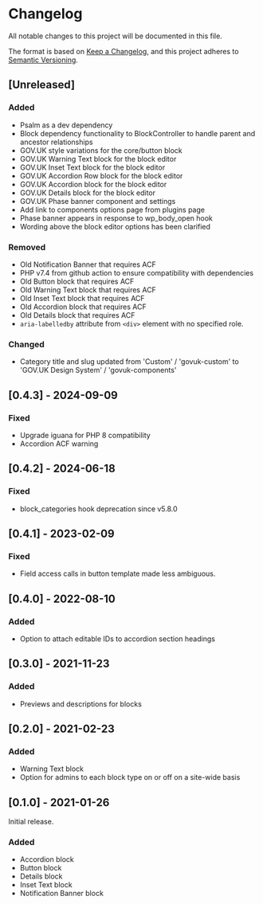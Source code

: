 # Changelog
All notable changes to this project will be documented in this file.

The format is based on [Keep a Changelog](https://keepachangelog.com/en/1.0.0/),
and this project adheres to [Semantic Versioning](https://semver.org/spec/v2.0.0.html).

## [Unreleased]

### Added

- Psalm as a dev dependency
- Block dependency functionality to BlockController to handle parent and ancestor relationships
- GOV.UK style variations for the core/button block
- GOV.UK Warning Text block for the block editor
- GOV.UK Inset Text block for the block editor
- GOV.UK Accordion Row block for the block editor
- GOV.UK Accordion block for the block editor
- GOV.UK Details block for the block editor
- GOV.UK Phase banner component and settings
- Add link to components options page from plugins page
- Phase banner appears in response to wp_body_open hook
- Wording above the block editor options has been clarified

### Removed

- Old Notification Banner that requires ACF
- PHP v7.4 from github action to ensure compatibility with dependencies
- Old Button block that requires ACF
- Old Warning Text block that requires ACF
- Old Inset Text block that requires ACF
- Old Accordion block that requires ACF
- Old Details block that requires ACF
- `aria-labelledby` attribute from `<div>` element with no specified role.

### Changed

- Category title and slug updated from 'Custom' / 'govuk-custom' to 'GOV.UK Design System' / 'govuk-components'

## [0.4.3] - 2024-09-09

### Fixed
- Upgrade iguana for PHP 8 compatibility
- Accordion ACF warning

## [0.4.2] - 2024-06-18

### Fixed
- block_categories hook deprecation since v5.8.0

## [0.4.1] - 2023-02-09

### Fixed
- Field access calls in button template made less ambiguous.

## [0.4.0] - 2022-08-10

### Added
- Option to attach editable IDs to accordion section headings

## [0.3.0] - 2021-11-23

### Added
- Previews and descriptions for blocks

## [0.2.0] - 2021-02-23

### Added
- Warning Text block
- Option for admins to each block type on or off on a site-wide basis

## [0.1.0] - 2021-01-26

Initial release.

### Added
- Accordion block
- Button block
- Details block
- Inset Text block
- Notification Banner block
